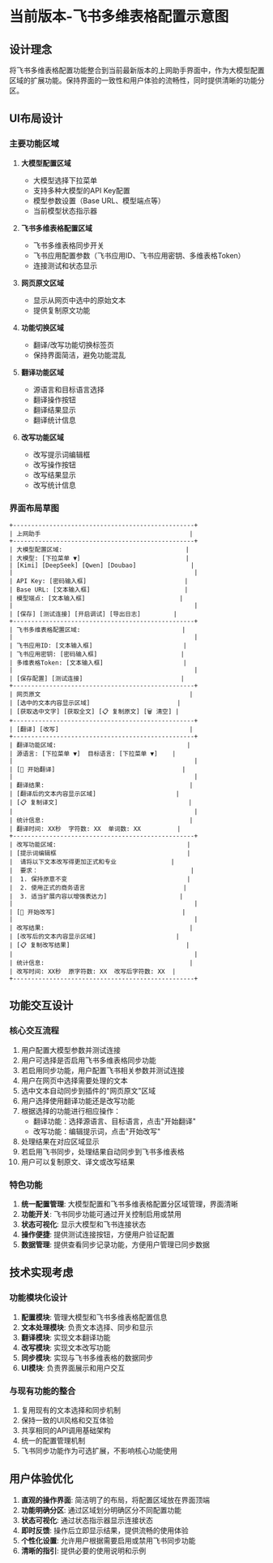 # 当前版本-飞书多维表格配置示意图

## 设计理念

将飞书多维表格配置功能整合到当前最新版本的上网助手界面中，作为大模型配置区域的扩展功能。保持界面的一致性和用户体验的流畅性，同时提供清晰的功能分区。

## UI布局设计

### 主要功能区域

1. **大模型配置区域**
   - 大模型选择下拉菜单
   - 支持多种大模型的API Key配置
   - 模型参数设置（Base URL、模型端点等）
   - 当前模型状态指示器

2. **飞书多维表格配置区域**
   - 飞书多维表格同步开关
   - 飞书应用配置参数（飞书应用ID、飞书应用密钥、多维表格Token）
   - 连接测试和状态显示

3. **网页原文区域**
   - 显示从网页中选中的原始文本
   - 提供复制原文功能

4. **功能切换区域**
   - 翻译/改写功能切换标签页
   - 保持界面简洁，避免功能混乱

5. **翻译功能区域**
   - 源语言和目标语言选择
   - 翻译操作按钮
   - 翻译结果显示
   - 翻译统计信息

6. **改写功能区域**
   - 改写提示词编辑框
   - 改写操作按钮
   - 改写结果显示
   - 改写统计信息

### 界面布局草图

```
+--------------------------------------------------+
| 上网助手                                         |
+--------------------------------------------------+
| 大模型配置区域:                                  |
| 大模型: [下拉菜单 ▼]                             |
| [Kimi] [DeepSeek] [Qwen] [Doubao]               |
|                                                  |
| API Key: [密码输入框]                           |
| Base URL: [文本输入框]                          |
| 模型端点: [文本输入框]                          |
|                                                  |
| [保存] [测试连接] [开启调试] [导出日志]         |
+--------------------------------------------------+
| 飞书多维表格配置区域:                            |
|                                                  |
| 飞书应用ID: [文本输入框]                         |
| 飞书应用密钥: [密码输入框]                       |
| 多维表格Token: [文本输入框]                      |
|                                                  |
| [保存配置] [测试连接]                           |
+--------------------------------------------------+
| 网页原文                                         |
| [选中的文本内容显示区域]                        |
| [获取选中文字] [获取全文] [📋 复制原文] [🗑️ 清空] |
+--------------------------------------------------+
| [翻译] [改写]                                    |
+--------------------------------------------------+
| 翻译功能区域:                                    |
| 源语言: [下拉菜单 ▼]  目标语言: [下拉菜单 ▼]    |
|                                                  |
| [🔄 开始翻译]                                   |
|                                                  |
| 翻译结果:                                        |
| [翻译后的文本内容显示区域]                      |
| [📋 复制译文]                                    |
|                                                  |
| 统计信息:                                        |
| 翻译时间: XX秒  字符数: XX  单词数: XX          |
+--------------------------------------------------+
| 改写功能区域:                                    |
| [提示词编辑框                                    |
|  请将以下文本改写得更加正式和专业               |
|  要求：                                          |
|  1. 保持原意不变                                 |
|  2. 使用正式的商务语言                           |
|  3. 适当扩展内容以增强表达力]                    |
|                                                  |
| [🔄 开始改写]                                   |
|                                                  |
| 改写结果:                                        |
| [改写后的文本内容显示区域]                      |
| [📋 复制改写结果]                                |
|                                                  |
| 统计信息:                                        |
| 改写时间: XX秒  原字符数: XX  改写后字符数: XX  |
+--------------------------------------------------+
```

## 功能交互设计

### 核心交互流程

1. 用户配置大模型参数并测试连接
2. 用户可选择是否启用飞书多维表格同步功能
3. 若启用同步功能，用户配置飞书相关参数并测试连接
4. 用户在网页中选择需要处理的文本
5. 选中文本自动同步到插件的"网页原文"区域
6. 用户选择使用翻译功能还是改写功能
7. 根据选择的功能进行相应操作：
   - 翻译功能：选择源语言、目标语言，点击"开始翻译"
   - 改写功能：编辑提示词，点击"开始改写"
8. 处理结果在对应区域显示
9. 若启用飞书同步，处理结果自动同步到飞书多维表格
10. 用户可以复制原文、译文或改写结果

### 特色功能

1. **统一配置管理**: 大模型配置和飞书多维表格配置分区域管理，界面清晰
2. **功能开关**: 飞书同步功能可通过开关控制启用或禁用
3. **状态可视化**: 显示大模型和飞书连接状态
4. **操作便捷**: 提供测试连接按钮，方便用户验证配置
5. **数据管理**: 提供查看同步记录功能，方便用户管理已同步数据

## 技术实现考虑

### 功能模块化设计

1. **配置模块**: 管理大模型和飞书多维表格配置信息
2. **文本处理模块**: 负责文本选择、同步和显示
3. **翻译模块**: 实现文本翻译功能
4. **改写模块**: 实现文本改写功能
5. **同步模块**: 实现与飞书多维表格的数据同步
6. **UI模块**: 负责界面展示和用户交互

### 与现有功能的整合

1. 复用现有的文本选择和同步机制
2. 保持一致的UI风格和交互体验
3. 共享相同的API调用基础架构
4. 统一的配置管理机制
5. 飞书同步功能作为可选扩展，不影响核心功能使用

## 用户体验优化

1. **直观的操作界面**: 简洁明了的布局，将配置区域放在界面顶端
2. **功能明确分区**: 通过区域划分明确区分不同配置功能
3. **状态可视化**: 通过状态指示器显示连接状态
4. **即时反馈**: 操作后立即显示结果，提供流畅的使用体验
5. **个性化设置**: 允许用户根据需要启用或禁用飞书同步功能
6. **清晰的指引**: 提供必要的使用说明和示例